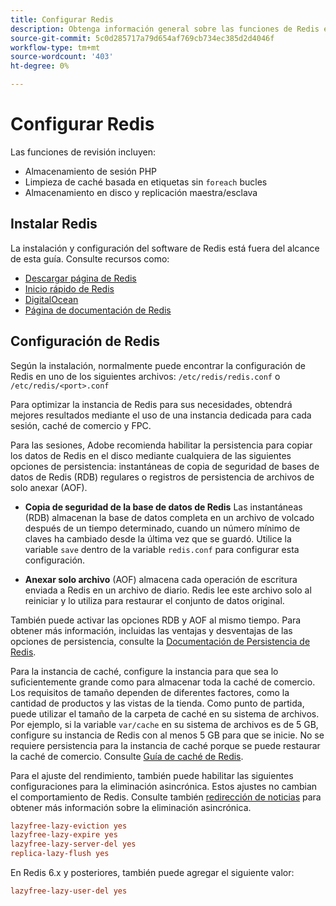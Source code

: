 ```yaml
---
title: Configurar Redis
description: Obtenga información general sobre las funciones de Redis e inicie su configuración de Redis.
source-git-commit: 5c0d285717a79d654af769cb734ec385d2d4046f
workflow-type: tm+mt
source-wordcount: '403'
ht-degree: 0%

---
```


# Configurar Redis

Las funciones de revisión incluyen:

- Almacenamiento de sesión PHP
- Limpieza de caché basada en etiquetas sin `foreach` bucles
- Almacenamiento en disco y replicación maestra/esclava

## Instalar Redis

La instalación y configuración del software de Redis está fuera del alcance de esta guía. Consulte recursos como:

- [Descargar página de Redis](https://redis.io/download)
- [Inicio rápido de Redis](https://redis.io/docs/getting-started/)
- [DigitalOcean](https://www.digitalocean.com/community/tutorials/how-to-install-and-use-redis)
- [Página de documentación de Redis](https://redis.io/docs)

## Configuración de Redis

Según la instalación, normalmente puede encontrar la configuración de Redis en uno de los siguientes archivos: `/etc/redis/redis.conf` o `/etc/redis/<port>.conf`

Para optimizar la instancia de Redis para sus necesidades, obtendrá mejores resultados mediante el uso de una instancia dedicada para cada sesión, caché de comercio y FPC.

Para las sesiones, Adobe recomienda habilitar la persistencia para copiar los datos de Redis en el disco mediante cualquiera de las siguientes opciones de persistencia: instantáneas de copia de seguridad de bases de datos de Redis (RDB) regulares o registros de persistencia de archivos de solo anexar (AOF).

- **Copia de seguridad de la base de datos de Redis** Las instantáneas (RDB) almacenan la base de datos completa en un archivo de volcado después de un tiempo determinado, cuando un número mínimo de claves ha cambiado desde la última vez que se guardó. Utilice la variable `save` dentro de la variable `redis.conf` para configurar esta configuración.

- **Anexar solo archivo** (AOF) almacena cada operación de escritura enviada a Redis en un archivo de diario. Redis lee este archivo solo al reiniciar y lo utiliza para restaurar el conjunto de datos original.

También puede activar las opciones RDB y AOF al mismo tiempo. Para obtener más información, incluidas las ventajas y desventajas de las opciones de persistencia, consulte la [Documentación de Persistencia de Redis](https://redis.io/topics/persistence).

Para la instancia de caché, configure la instancia para que sea lo suficientemente grande como para almacenar toda la caché de comercio. Los requisitos de tamaño dependen de diferentes factores, como la cantidad de productos y las vistas de la tienda. Como punto de partida, puede utilizar el tamaño de la carpeta de caché en su sistema de archivos. Por ejemplo, si la variable `var/cache` en su sistema de archivos es de 5 GB, configure su instancia de Redis con al menos 5 GB para que se inicie. No se requiere persistencia para la instancia de caché porque se puede restaurar la caché de comercio. Consulte [Guía de caché de Redis](https://redis.io/docs/manual/eviction/).

Para el ajuste del rendimiento, también puede habilitar las siguientes configuraciones para la eliminación asincrónica. Estos ajustes no cambian el comportamiento de Redis. Consulte también [redirección de noticias](http://antirez.com/news/93) para obtener más información sobre la eliminación asincrónica.

```ini
lazyfree-lazy-eviction yes
lazyfree-lazy-expire yes
lazyfree-lazy-server-del yes
replica-lazy-flush yes
```

En Redis 6.x y posteriores, también puede agregar el siguiente valor:

```ini
lazyfree-lazy-user-del yes
```
